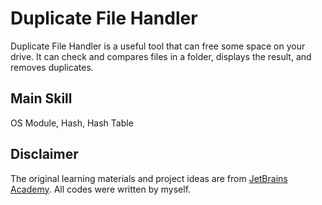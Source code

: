 # Duplicate File Handler
Duplicate File Handler is a useful tool that can free some space on your drive. It can check and compares files in a folder, displays the result, and removes duplicates.
## Main Skill
OS Module, Hash, Hash Table



## Disclaimer
The original learning materials and project ideas are from [JetBrains Academy](https://www.jetbrains.com/academy/). All codes were written by myself.